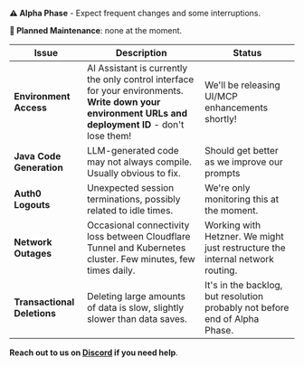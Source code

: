 <!--
ABOUTME: Quick reference guide providing a concise overview of the most critical caveats, limitations, and gotchas for Cyoda Cloud Free Tier users. For detailed information, see cloud-service-details.md.

THIS PAGE NEEDS TO BE AS COMPACT AND CONCISE AS POSSIBLE, BECAUSE IT IS SHOWN AS A PANEL ON VARIOUS UIs

TONE: Direct, scannable format optimized for quick reference. Focus on the most impactful limitations that users need to be aware of immediately. Use the first-person plural form in the issue descriptions and status, and keep the tone conversational and friendly.
-->

**⚠️ Alpha Phase** - Expect frequent changes and some interruptions.

**🔧 Planned Maintenance**: none at the moment.

| Issue                    | Description                                                                                                                                           | Status                                                                        |
|--------------------------|-------------------------------------------------------------------------------------------------------------------------------------------------------|-------------------------------------------------------------------------------|
| **Environment Access**   | AI Assistant is currently the only control interface for your environments. **Write down your environment URLs and deployment ID** - don't lose them! | We'll be releasing UI/MCP enhancements shortly!                               |
| **Java Code Generation** | LLM-generated code may not always compile. Usually obvious to fix.                                                                                    | Should get better as we improve our prompts                                   |
| **Auth0 Logouts**        | Unexpected session terminations, possibly related to idle times.                                                                                      | We're only monitoring this at the moment.                                     |
| **Network Outages**      | Occasional connectivity loss between Cloudflare Tunnel and Kubernetes cluster. Few minutes, few times daily.                                          | Working with Hetzner. We might just restructure the internal network routing. |
| **Transactional Deletions** | Deleting large amounts of data is slow, slightly slower than data saves.                                                                              | It's in the backlog, but resolution probably not before end of Alpha Phase.   |

**Reach out to us on [Discord](https://discord.com/invite/95rdAyBZr2) if you need help**.